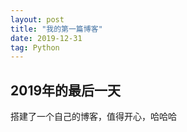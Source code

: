```yaml
---
layout: post
title: "我的第一篇博客"
date: 2019-12-31
tag: Python
---
```


## 2019年的最后一天
搭建了一个自己的博客，值得开心，哈哈哈
